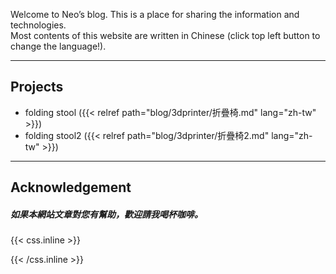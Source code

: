 Welcome to Neo’s blog. This is a place for sharing the information and technologies.   
Most contents of this website are written in Chinese (click top left  button to change the language!).

---

## Projects
- folding stool ({{< relref path="blog/3dprinter/折疊椅.md" lang="zh-tw" >}})
- folding stool2 ({{< relref path="blog/3dprinter/折疊椅2.md" lang="zh-tw" >}})
---

## Acknowledgement
#####    如果本網站文章對您有幫助，歡迎請我喝杯咖啡。


{{< css.inline >}}
<style>
.canon { background: white; width: 100%; height: auto; }
</style>
{{< /css.inline >}}